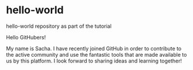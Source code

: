 # hello-world
hello-world repository as part of the tutorial

Hello GitHubers!

My name is Sacha. I have recently joined GitHub in order to contribute to the active community and use the fantastic tools that are made available to us by this platform. I look forward to sharing ideas and learning together!

